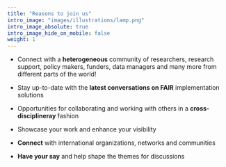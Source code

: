 ```yaml
---
title: "Reasons to join us"
intro_image: "images/illustrations/lamp.png"
intro_image_absolute: true
intro_image_hide_on_mobile: false
weight: 1
---
```


* Connect with a **heterogeneous** community of researchers, research support, policy makers, funders, data managers and many more from different parts of the world! 

* Stay up-to-date with the **latest conversations on FAIR** implementation solutions

* Opportunities for collaborating and working with others in a **cross-disciplineray** fashion

* Showcase your work and enhance your visibility

* **Connect** with international organizations, networks and communities

* **Have your say** and help shape the themes for discussions

